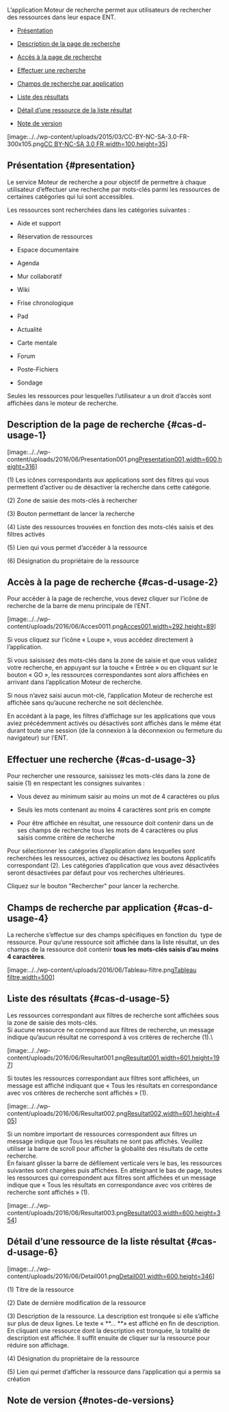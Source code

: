 L’application Moteur de recherche permet aux utilisateurs de rechercher
des ressources dans leur espace ENT.

-   [Présentation](index.html?iframe=true#presentation)

-   [Description de la page de
    recherche](index.html?iframe=true#cas-d-usage-1)

-   [Accès à la page de recherche](index.html?iframe=true#cas-d-usage-2)

-   [Effectuer une recherche](index.html?iframe=true#cas-d-usage-3)

-   [Champs de recherche par
    application](index.html?iframe=true#cas-d-usage-4)

-   [Liste des résultats](index.html?iframe=true#cas-d-usage-5)

-   [Détail d’une ressource de la liste résultat](#cas-d-usage-6)

-   [Note de version](index.html?iframe=true#notes-de-versions)

[image:../../wp-content/uploads/2015/03/CC-BY-NC-SA-3.0-FR-300x105.png[CC
BY-NC-SA 3.0
FR,width=100,height=35](http://creativecommons.org/licenses/by-nc-sa/3.0/fr/)]

Présentation {#presentation}
------------

Le service Moteur de recherche a pour objectif de permettre à chaque
utilisateur d’effectuer une recherche par mots-clés parmi les ressources
de certaines catégories qui lui sont accessibles.

Les ressources sont recherchées dans les catégories suivantes :

-   Aide et support

-   Réservation de ressources

-   Espace documentaire

-   Agenda

-   Mur collaboratif

-   Wiki

-   Frise chronologique

-   Pad

-   Actualité

-   Carte mentale

-   Forum

-   Poste-Fichiers

-   Sondage

Seules les ressources pour lesquelles l’utilisateur a un droit d’accès
sont affichées dans le moteur de recherche.

Description de la page de recherche {#cas-d-usage-1}
-----------------------------------

[image:../../wp-content/uploads/2016/06/Presentation001.png[Presentation001,width=600,height=316](../../wp-content/uploads/2016/06/Presentation001.png)]

(1) Les icônes correspondants aux applications sont des filtres qui vous
permettent d’activer ou de désactiver la recherche dans cette catégorie.

​(2) Zone de saisie des mots-clés à rechercher

​(3) Bouton permettant de lancer la recherche

​(4) Liste des ressources trouvées en fonction des mots-clés saisis et
des filtres activés

​(5) Lien qui vous permet d’accéder à la ressource

​(6) Désignation du propriétaire de la ressource

Accès à la page de recherche {#cas-d-usage-2}
----------------------------

Pour accéder à la page de recherche, vous devez cliquer sur l’icône de
recherche de la barre de menu principale de l’ENT.

[image:../../wp-content/uploads/2016/06/Acces0011.png[Acces001,width=292,height=89](../../wp-content/uploads/2016/06/Acces0011.png)][\
](../../wp-content/uploads/2016/06/Acces001.png)

Si vous cliquez sur l’icône « Loupe », vous accédez directement à
l’application.

Si vous saisissez des mots-clés dans la zone de saisie et que vous
validez votre recherche, en appuyant sur la touche « Entrée » ou en
cliquant sur le bouton « GO », les ressources correspondantes sont alors
affichées en arrivant dans l’application Moteur de recherche.

Si nous n’avez saisi aucun mot-clé, l’application Moteur de recherche
est affichée sans qu’aucune recherche ne soit déclenchée.

En accédant à la page, les filtres d’affichage sur les applications que
vous aviez précédemment activés ou désactivés sont affichés dans le même
état durant toute une session (de la connexion à la déconnexion ou
fermeture du navigateur) sur l’ENT.

Effectuer une recherche {#cas-d-usage-3}
-----------------------

Pour rechercher une ressource, saisissez les mots-clés dans la zone de
saisie (1) en respectant les consignes suivantes :

-   Vous devez au minimum saisir au moins un mot de 4 caractères ou plus

-   Seuls les mots contenant au moins 4 caractères sont pris en compte

-   Pour être affichée en résultat, une ressource doit contenir dans un
    de ses champs de recherche tous les mots de 4 caractères ou plus
    saisis comme critère de recherche

Pour sélectionner les catégories d’application dans lesquelles sont
recherchées les ressources, activez ou désactivez les boutons
Applicatifs correspondant (2). Les catégories d’application que vous
avez désactivées seront désactivées par défaut pour vos recherches
ultérieures.

Cliquez sur le bouton "Rechercher" pour lancer la recherche.

Champs de recherche par application {#cas-d-usage-4}
-----------------------------------

La recherche s’effectue sur des champs spécifiques en fonction du  type
de ressource. Pour qu’une ressource soit affichée dans la liste
résultat, un des champs de la ressource doit contenir **tous les
mots-clés saisis d’au moins 4 caractères**.

[image:../../wp-content/uploads/2016/06/Tableau-filtre.png[Tableau
filtre,width=500](../../wp-content/uploads/2016/06/Tableau-filtre.png)]

Liste des résultats {#cas-d-usage-5}
-------------------

Les ressources correspondant aux filtres de recherche sont affichées
sous la zone de saisie des mots-clés.\
 Si aucune ressource ne correspond aux filtres de recherche, un message
indique qu’aucun résultat ne correspond à vos critères de recherche
(1).\

[image:../../wp-content/uploads/2016/06/Resultat001.png[Resultat001,width=601,height=197](../../wp-content/uploads/2016/06/Resultat001.png)]

Si toutes les ressources correspondant aux filtres sont affichées, un
message est affiché indiquant que « Tous les résultats en correspondance
avec vos critères de recherche sont affichés » (1).

[image:../../wp-content/uploads/2016/06/Resultat002.png[Resultat002,width=601,height=405](../../wp-content/uploads/2016/06/Resultat002.png)]

Si un nombre important de ressources correspondent aux filtres un
message indique que Tous les résultats ne sont pas affichés. Veuillez
utiliser la barre de scroll pour afficher la globalité des résultats de
cette recherche.\
 En faisant glisser la barre de défilement verticale vers le bas, les
ressources suivantes sont chargées puis affichées. En atteignant le bas
de page, toutes les ressources qui correspondent aux filtres sont
affichées et un message indique que « Tous les résultats en
correspondance avec vos critères de recherche sont affichés » (1).

[image:../../wp-content/uploads/2016/06/Resultat003.png[Resultat003,width=600,height=354](../../wp-content/uploads/2016/06/Resultat003.png)]

Détail d’une ressource de la liste résultat {#cas-d-usage-6}
-------------------------------------------

[image:../../wp-content/uploads/2016/06/Detail001.png[Detail001,width=600,height=346](../../wp-content/uploads/2016/06/Detail001.png)]

​(1) Titre de la ressource

​(2) Date de dernière modification de la ressource

​(3) Description de la ressource. La description est tronquée si elle
s’affiche sur plus de deux lignes. Le texte « **… **» est affiché en fin
de description. En cliquant une ressource dont la description est
tronquée, la totalité de description est affichée. Il suffit ensuite de
cliquer sur la ressource pour réduire son affichage.

​(4) Désignation du propriétaire de la ressource

​(5) Lien qui permet d’afficher la ressource dans l’application qui a
permis sa création

Note de version {#notes-de-versions}
---------------
